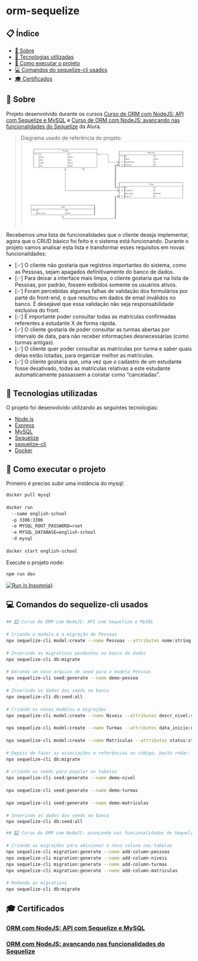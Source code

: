 # orm-sequelize

## 📋 Índice
- [📖 Sobre](#-Sobre)
- [🚀 Tecnologias utilizadas](#-Tecnologias-utilizadas)
- [📌 Como executar o projeto](#-Como-executar-o-projeto)
- [💻 Comandos do sequelize-cli usados](#-Comandos-do-sequelize-cli-usados)
- [🎓 Certificados](#-Certificados)

## 📖 Sobre
Projeto desenvolvido durante os cursos [Curso de ORM com NodeJS: API com Sequelize e MySQL](https://cursos.alura.com.br/course/orm-nodejs-api-sequelize-mysql) e [Curso de ORM com NodeJS: avançando nas funcionalidades do Sequelize](https://cursos.alura.com.br/course/orm-nodejs-avancando-sequelize) da Alura.

> Diagrama usado de referência do projeto:
![Diagrama](assets/diagram.png)

Recebemos uma lista de funcionalidades que o cliente deseja implementar, agora que o CRUD básico foi feito e o sistema está funcionando. Durante o projeto vamos analisar esta lista e transformar esses requisitos em novas funcionalidades: 

- [✅] O cliente não gostaria que registros importantes do sistema, como as Pessoas, sejam apagados definitivamente do banco de dados. 
- [✅] Para deixar a interface mais limpa, o cliente gostaria que na lista de Pessoas, por padrão, fossem exibidos somente os usuários ativos.
- [✅] Foram percebidas algumas falhas de validação dos formulários por parte do front-end, o que resultou em dados de email inválidos no banco. É desejável que essa validação não seja responsabilidade exclusiva do front.
- [✅] É importante poder consultar todas as matrículas confirmadas referentes a estudante X de forma rápida.
- [✅] O cliente gostaria de poder consultar as turmas abertas por intervalo de data, para não receber informações desnecessárias (como turmas antigas).
- [✅] O cliente quer poder consultar as matrículas por turma e saber quais delas estão lotadas, para organizar melhor as matrículas.
- [✅] O cliente gostaria que, uma vez que o cadastro de um estudante fosse desativado, todas as matrículas relativas a este estudante automaticamente passassem a constar como “canceladas”.

## 🚀 Tecnologias utilizadas
O projeto foi desenvolvido utilizando as seguintes tecnologias:

- [Node.js](https://nodejs.org/en)
- [Express](https://expressjs.com/)
- [MySQL](https://www.mysql.com/)
- [Sequelize](https://sequelize.org/)
- [sequelize-cli](https://github.com/sequelize/cli)
- [Docker](https://www.docker.com/)

## 📌 Como executar o projeto

Primeiro é preciso subir uma instância do mysql:
```bash
docker pull mysql

docker run 
  --name english-school
  -p 3306:3306
  -e MYSQL_ROOT_PASSWORD=root
  -e MYSQL_DATABASE=english-school
  -d mysql

docker start english-school
```

Execute o projeto node:
```bash
npm run dev
```

[![Run in Insomnia}](https://insomnia.rest/images/run.svg)](https://insomnia.rest/run/?label=orm-sequelize&uri=https%3A%2F%2Fgithub.com%2FpablwoAraujo%2Form-sequelize%2Ftree%2Fmain%2Fassets%2FInsomnia_requests.json)

## 💻 Comandos do sequelize-cli usados

```bash
## 1️⃣ Curso de ORM com NodeJS: API com Sequelize e MySQL

# Criando o modelo e a migração de Pessoas
npx sequelize-cli model:create --name Pessoas --attributes nome:string,ativo:boolean,email:string,role:string

# Inserindo as migrations pendentes no banco de dados
npx sequelize-cli db:migrate

# Gerando um novo arquivo de seed para o modelo Pessoas
npx sequelize-cli seed:generate --name demo-pessoa

# Inserindo os dados das seeds no banco
npx sequelize-cli db:seed:all

# Criando os novos modelos e migrações
npx sequelize-cli model:create --name Niveis --attributes descr_nivel:string

npx sequelize-cli model:create --name Turmas --attributes data_inicio:dateonly

npx sequelize-cli model:create --name Matriculas --attributes status:string

# Depois de fazer as associações e referências no código, basta rodar:
npx sequelize-cli db:migrate

# criando os seeds para popular as tabelas
npx sequelize-cli seed:generate --name demo-nivel

npx sequelize-cli seed:generate --name demo-turmas

npx sequelize-cli seed:generate --name demo-matriculas

# Inserindo os dados das seeds no banco
npx sequelize-cli db:seed:all
```

```bash
## 2️⃣ Curso de ORM com NodeJS: avançando nas funcionalidades do Sequelize

# Criando as migrações para adicionar a nova coluna nas tabelas
npx sequelize-cli migration:generate --name add-column-pessoas
npx sequelize-cli migration:generate --name add-column-niveis
npx sequelize-cli migration:generate --name add-column-turmas
npx sequelize-cli migration:generate --name add-column-matriculas

# Rodando as migrations
npx sequelize-cli db:migrate
```

## 🎓 Certificados
### [ORM com NodeJS: API com Sequelize e MySQL](https://cursos.alura.com.br/certificate/d72a0efc-d5bf-4d51-8fd0-220fba2f7908?lang=pt_BR)
### [ORM com NodeJS: avançando nas funcionalidades do Sequelize](https://cursos.alura.com.br/certificate/c6e51b86-9159-48c6-9e99-0bbfc041c8ca?lang=pt_BR)
